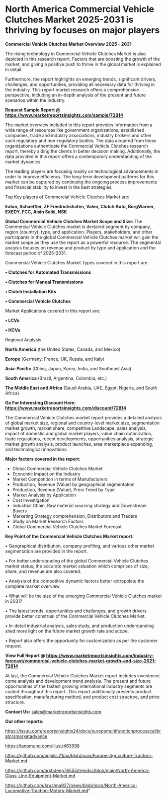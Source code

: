 # North America Commercial Vehicle Clutches Market 2025-2031 is thriving by focuses on major players

<Strong> Commercial Vehicle Clutches Market Overview 2025 - 2031</strong>

The rising technology in Commercial Vehicle Clutches Market is also depicted in this research report. Factors that are boosting the growth of the market, and giving a positive push to thrive in the global market is explained in detail.

Furthermore, the report highlights on emerging trends, significant drivers, challenges, and opportunities, providing all necessary data for thriving in the industry. This report market research offers a comprehensive perspective, including an in-depth analysis of the present and future scenarios within the industry.

<strong>Request Sample Report @ <a href=https://www.marketreportsinsights.com/sample/72814>https://www.marketreportsinsights.com/sample/72814</a></strong>

The market overview included in this report provides information from a wide range of resources like government organizations, established companies, trade and industry associations, industry brokers and other such regulatory and non-regulatory bodies. The data acquired from these organizations authenticate the Commercial Vehicle Clutches research report, thereby aiding the clients in better decision making. Additionally, the data provided in this report offers a contemporary understanding of the market dynamics.

The leading players are focusing mainly on technological advancements in order to improve efficiency. The long-term development patterns for this market can be captured by continuing the ongoing process improvements and financial stability to invest in the best strategies.

Top Key players of Commercial Vehicle Clutches Market are:

<strong>Eaton, Schaeffler, ZF Friedrichshafen, Valeo, Clutch Auto, BorgWarner, EXEDY, FCC, Aisin Seiki, NSK</strong>

<strong><b>Global Commercial Vehicle Clutches Market Scope and Size:</b></strong>
The Commercial Vehicle Clutches market is declared segment by company, region (country), type, and application. Players, stakeholders, and other participants in the global Commercial Vehicle Clutches market will gain the market scope as they use the report as a powerful resource. The segmental analysis focuses on revenue and product by type and application and the forecast period of 2025-2031.

Commercial Vehicle Clutches Market Types covered in this report are:

<strong>• Clutches for Automated Transmissions

• Clutches for Manual Transmissions

• Clutch Installation Kits

• Commercial Vehicle Clutches</strong>

Market Applications covered in this report are:

<strong>• LCVs

• HCVs</strong> 

Regional Analysis

<strong>North America</strong> (the United States, Canada, and Mexico)

<strong>Europe</strong> (Germany, France, UK, Russia, and Italy)

<strong>Asia-Pacific</strong> (China, Japan, Korea, India, and Southeast Asia)

<strong>South America</strong> (Brazil, Argentina, Colombia, etc.)

<strong>The Middle East and Africa</strong> (Saudi Arabia, UAE, Egypt, Nigeria, and South Africa)

<strong>Go For Interesting Discount Here: <a href=https://www.marketreportsinsights.com/discount/72814>https://www.marketreportsinsights.com/discount/72814</a></strong>

The Commercial Vehicle Clutches market report provides a detailed analysis of global market size, regional and country-level market size, segmentation market growth, market share, competitive Landscape, sales analysis, impact of domestic and global market players, value chain optimization, trade regulations, recent developments, opportunities analysis, strategic market growth analysis, product launches, area marketplace expanding, and technological innovations.

<strong><b>Major factors covered in the report:</b></strong>
<ul>
  <li>Global Commercial Vehicle Clutches Market </li>
  <li>Economic Impact on the Industry</li>
  <li>Market Competition in terms of Manufacturers</li>
  <li>Production, Revenue (Value) by geographical segmentation</li>
  <li>Production, Revenue (Value), Price Trend by Type</li>
  <li>Market Analysis by Application</li>
  <li>Cost Investigation</li>
  <li>Industrial Chain, Raw material sourcing strategy and Downstream Buyers</li>
  <li>Marketing Strategy comprehension, Distributors and Traders</li>
  <li>Study on Market Research Factors</li>
  <li>Global Commercial Vehicle Clutches Market Forecast</li>
</ul>

<strong><b>Key Point of the Commercial Vehicle Clutches Market report:</b></strong>

• Geographical distribution, company profiling, and various other market segmentation are provided in the report.

• For better understanding of the global Commercial Vehicle Clutches market status, the accurate market valuation which comprises of size, share, and revenue are also covered.

• Analysis of the competitive dynamic factors better extrapolate the complete market overview

• What will be the size of the emerging Commercial Vehicle Clutches market in 2031?

• The latest trends, opportunities and challenges, and growth drivers provide better construal of the Commercial Vehicle Clutches Market.

• In-detail industrial analysis, sales study, and production understanding shed more light on the future market growth rate and scope.

• Report also offers the opportunity for customization as per the customer request.

<strong><b>View Full Report @ <a href=https://www.marketreportsinsights.com/industry-forecast/commercial-vehicle-clutches-market-growth-and-size-2021-72814>https://www.marketreportsinsights.com/industry-forecast/commercial-vehicle-clutches-market-growth-and-size-2021-72814</a></b></strong>


At last, the Commercial Vehicle Clutches Market report includes investment come analysis and development trend analysis. The present and future opportunities of the fastest growing international industry segments are coated throughout this report. This report additionally presents product specification, manufacturing method, and product cost structure, and price structure.

<strong>Contact Us:</strong>
sales@marketreportsinsights.com

<strong>Our other reports:</strong>

<a href=https://issuu.com/reportsinsights24/docs/europemultifunctionprocesscalibratorsmarketadvance>https://issuu.com/reportsinsights24/docs/europemultifunctionprocesscalibratorsmarketadvance</a>

<a href=https://tanomuno.com/illust/463988>https://tanomuno.com/illust/463988</a>

<a href=https://github.com/anjaliiii21/aa/blob/main/Europe-Agriculture-Tractors-Market.md>https://github.com/anjaliiii21/aa/blob/main/Europe-Agriculture-Tractors-Market.md</a>

<a href=https://github.com/arshdeep76555/trendss/blob/main/North-America-Glass-Line-Equipment-Market.md>https://github.com/arshdeep76555/trendss/blob/main/North-America-Glass-Line-Equipment-Market.md</a>

<a href=https://github.com/krushna927/news/blob/main/North-America-Locomotive-Traction-Motors-Market.md>https://github.com/krushna927/news/blob/main/North-America-Locomotive-Traction-Motors-Market.md</a>"
